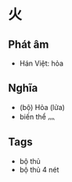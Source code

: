 # 火

## Phát âm
* Hán Việt: hỏa

## Nghĩa
* (bộ) Hỏa (lửa)
* biến thể 灬

## Tags
* bộ thủ
* bộ thủ 4 nét

<script>window.HANZI_FIELD='火';</script>